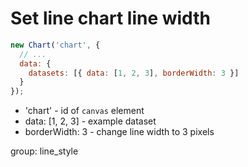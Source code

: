 # Set line chart line width

```javascript
new Chart('chart', {
  // ...
  data: {
    datasets: [{ data: [1, 2, 3], borderWidth: 3 }]
  }
});
```

- 'chart' - id of ```canvas``` element
- data: \[1, 2, 3\] - example dataset
- borderWidth: 3 - change line width to 3 pixels

group: line_style
